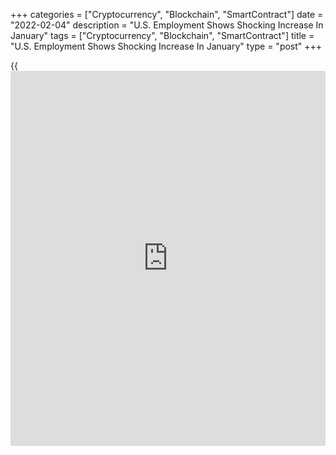 +++
categories = ["Cryptocurrency", "Blockchain", "SmartContract"]
date = "2022-02-04"
description = "U.S. Employment Shows Shocking Increase In January"
tags = ["Cryptocurrency", "Blockchain", "SmartContract"]
title = "U.S. Employment Shows Shocking Increase In January"
type = "post"
+++

{{<iframe id="large-banner" src="https://www.bounty.group/#slide=3.0" width="100%" height="600" scrolling="no" style="border: 0px solid rgb(216, 221, 230); border-radius: 3px;">}}

Employment in the U.S. increased by much more than expected in the month
of January, according to a closely watched report released by the Labor
Department on Friday.

The Labor Department said employment jumped by 467,000 jobs in January
compared to economist estimates for an increase of 150,000 jobs.

The report also showed the increase in employment in December was
upwardly revised to 510,000 jobs compared to the previously reported
199,000 jobs.

"The 467,000 gain in non-farm payrolls in January is even stronger than
it looks, as it came despite the spike in absenteeism driven by the
Omicron virus wave and was accompanied by significant upward revisions
to the gains over the preceding couple of months," said Andrew Hunter,
Senior U.S. Economist at Capital Economics.

He added, "That will inevitably further fuel expectations of the Fed
unleashing a larger 50bp hike at the March meeting, although we still
think that a sharp slowdown in economic growth in the first quarter will
give officials second thoughts."

The Labor Department said the stronger than expected job growth
reflected increases in employment in the leisure and hospitality,
professional and [business][1] services, retail trade, and
transportation and warehousing sectors.

The increase in employment in the leisure and hospitality sector
reported by the Labor Department is in stark contrast to the steep drop
in employment reported by payroll processor ADP.

Meanwhile, the Labor Department said the unemployment rate inched up to
4.0 percent in January from 3.9 percent in December. Economists had
expected the unemployment rate to hold unchanged.

The uptick in the unemployment rate came as the labor force increased by
163,687 persons, while the household measure of employment rose by
157,174 persons.

For comments and feedback [contact](https://www.playgroundfx.com/contact/): editorial@rtt[news](https://www.letsplayfx.com/blog/forex-news-website/).com

[Economic News][2]

 **What parts of the world are seeing the best (and worst) economic
performances lately? Click[here][3] to check out our [Econ Scorecard][3]
and find out! See up-to-the-moment [ranking](https://www.playgroundfx.com/blog/crypto-exchange-ranking/)s for the best and worst
performers in [GDP][3], [unemployment rate][4], [inflation][5] and much
more.**

   1. www.rtt[news](https://www.letsplayfx.com/blog/forex-news-website/).com/Content/Business.aspx
   2. www.rtt[news](https://www.letsplayfx.com/blog/forex-news-website/).com/Content/EconomicNews.aspx
   3. www.rtt[news](https://www.letsplayfx.com/blog/forex-news-website/).com/economic-scorecard/world-rank/GDP/highest-performance.aspx
   4. www.rtt[news](https://www.letsplayfx.com/blog/forex-news-website/).com/economic-scorecard/world-rank/unemployment-rate/lowest-performance.aspx
   5. www.rtt[news](https://www.letsplayfx.com/blog/forex-news-website/).com/economic-scorecard/world-rank/CPI/highest-performance.aspx